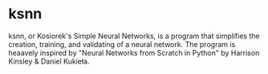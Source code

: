 # ksnn
 ksnn, or Kosiorek's Simple Neural Networks, is a program that simplifies the creation, training, and validating of a neural network. The program is heaavely inspired by "Neural Networks from Scratch in Python" by Harrison Kinsley & Daniel Kukieła.
